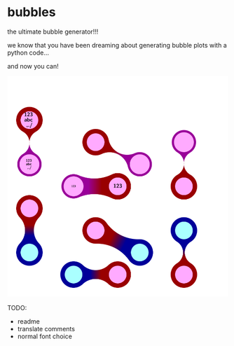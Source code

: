 # bubbles
the ultimate bubble generator!!!

we know that you have been dreaming about generating bubble plots 
with a python code...

and now you can!

![example](example.svg)



TODO:
* readme
* translate comments
* normal font choice
